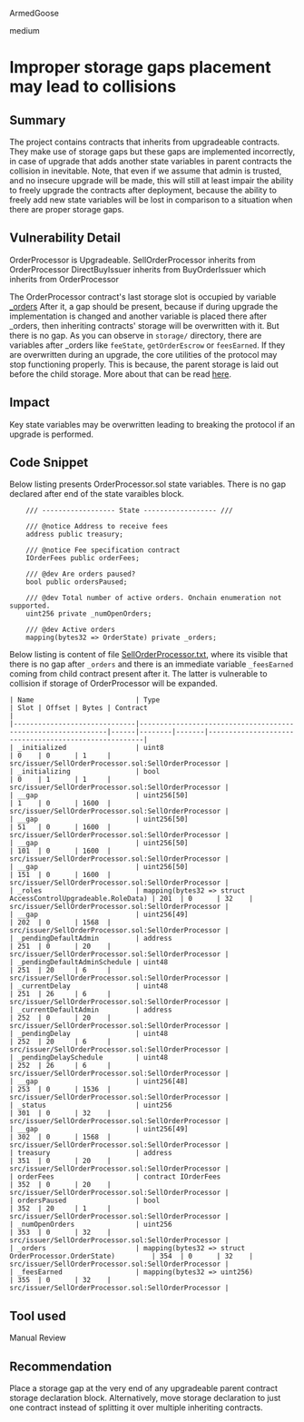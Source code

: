 ArmedGoose

medium

# Improper storage gaps placement may lead to collisions

## Summary
The project contains contracts that inherits from upgradeable contracts. They make use of storage gaps but these gaps are implemented incorrectly, in case of upgrade that adds another state variables in parent contracts the collision in inevitable.
Note, that even if we assume that admin is trusted, and no insecure upgrade will be made, this will still at least impair the ability to freely upgrade the contracts after deployment, because the ability to freely add new state variables will be lost in comparison to a situation when there are proper storage gaps. 

## Vulnerability Detail
OrderProcessor is Upgradeable.
SellOrderProcessor inherits from OrderProcessor
DirectBuyIssuer inherits from BuyOrderIssuer which inherits from OrderProcessor

The OrderProcessor contract's last storage slot is occupied by variable [_orders](https://github.com/sherlock-audit/2023-06-dinari/blob/main/sbt-contracts/src/issuer/OrderProcessor.sol#L124) After it, a gap should be present, because if during upgrade the implementation is changed and another variable is placed there after _orders, then inheriting contracts' storage will be overwritten with it. But there is no gap. As you can observe in `storage/` directory, there are variables after _orders like `feeState`, `getOrderEscrow` or `feesEarned`. If they are overwritten during an upgrade, the core utilities of the protocol may stop functioning properly. This is because, the parent storage is laid out before the child storage. More about that can be read [here](https://docs.openzeppelin.com/contracts/4.x/upgradeable#storage_gaps). 

## Impact
Key state variables may be overwritten leading to breaking the protocol if an upgrade is performed.

## Code Snippet
Below listing presents OrderProcessor.sol state variables. There is no gap declared after end of the state varaibles block.
```solidity
    /// ------------------ State ------------------ ///

    /// @notice Address to receive fees
    address public treasury;

    /// @notice Fee specification contract
    IOrderFees public orderFees;

    /// @dev Are orders paused?
    bool public ordersPaused;

    /// @dev Total number of active orders. Onchain enumeration not supported.
    uint256 private _numOpenOrders;

    /// @dev Active orders
    mapping(bytes32 => OrderState) private _orders;
```

Below listing is content of file [SellOrderProcessor.txt](https://github.com/sherlock-audit/2023-06-dinari/blob/main/sbt-contracts/storage/SellOrderProcessor.txt), where its visible that there is no gap after `_orders` and there is an immediate variable `_feesEarned` coming from child contract present after it. The latter is vulnerable to collision if storage of OrderProcessor will be expanded.

```text
| Name                         | Type                                                         | Slot | Offset | Bytes | Contract                                             |
|------------------------------|--------------------------------------------------------------|------|--------|-------|------------------------------------------------------|
| _initialized                 | uint8                                                        | 0    | 0      | 1     | src/issuer/SellOrderProcessor.sol:SellOrderProcessor |
| _initializing                | bool                                                         | 0    | 1      | 1     | src/issuer/SellOrderProcessor.sol:SellOrderProcessor |
| __gap                        | uint256[50]                                                  | 1    | 0      | 1600  | src/issuer/SellOrderProcessor.sol:SellOrderProcessor |
| __gap                        | uint256[50]                                                  | 51   | 0      | 1600  | src/issuer/SellOrderProcessor.sol:SellOrderProcessor |
| __gap                        | uint256[50]                                                  | 101  | 0      | 1600  | src/issuer/SellOrderProcessor.sol:SellOrderProcessor |
| __gap                        | uint256[50]                                                  | 151  | 0      | 1600  | src/issuer/SellOrderProcessor.sol:SellOrderProcessor |
| _roles                       | mapping(bytes32 => struct AccessControlUpgradeable.RoleData) | 201  | 0      | 32    | src/issuer/SellOrderProcessor.sol:SellOrderProcessor |
| __gap                        | uint256[49]                                                  | 202  | 0      | 1568  | src/issuer/SellOrderProcessor.sol:SellOrderProcessor |
| _pendingDefaultAdmin         | address                                                      | 251  | 0      | 20    | src/issuer/SellOrderProcessor.sol:SellOrderProcessor |
| _pendingDefaultAdminSchedule | uint48                                                       | 251  | 20     | 6     | src/issuer/SellOrderProcessor.sol:SellOrderProcessor |
| _currentDelay                | uint48                                                       | 251  | 26     | 6     | src/issuer/SellOrderProcessor.sol:SellOrderProcessor |
| _currentDefaultAdmin         | address                                                      | 252  | 0      | 20    | src/issuer/SellOrderProcessor.sol:SellOrderProcessor |
| _pendingDelay                | uint48                                                       | 252  | 20     | 6     | src/issuer/SellOrderProcessor.sol:SellOrderProcessor |
| _pendingDelaySchedule        | uint48                                                       | 252  | 26     | 6     | src/issuer/SellOrderProcessor.sol:SellOrderProcessor |
| __gap                        | uint256[48]                                                  | 253  | 0      | 1536  | src/issuer/SellOrderProcessor.sol:SellOrderProcessor |
| _status                      | uint256                                                      | 301  | 0      | 32    | src/issuer/SellOrderProcessor.sol:SellOrderProcessor |
| __gap                        | uint256[49]                                                  | 302  | 0      | 1568  | src/issuer/SellOrderProcessor.sol:SellOrderProcessor |
| treasury                     | address                                                      | 351  | 0      | 20    | src/issuer/SellOrderProcessor.sol:SellOrderProcessor |
| orderFees                    | contract IOrderFees                                          | 352  | 0      | 20    | src/issuer/SellOrderProcessor.sol:SellOrderProcessor |
| ordersPaused                 | bool                                                         | 352  | 20     | 1     | src/issuer/SellOrderProcessor.sol:SellOrderProcessor |
| _numOpenOrders               | uint256                                                      | 353  | 0      | 32    | src/issuer/SellOrderProcessor.sol:SellOrderProcessor |
| _orders                      | mapping(bytes32 => struct OrderProcessor.OrderState)         | 354  | 0      | 32    | src/issuer/SellOrderProcessor.sol:SellOrderProcessor |
| _feesEarned                  | mapping(bytes32 => uint256)                                  | 355  | 0      | 32    | src/issuer/SellOrderProcessor.sol:SellOrderProcessor |
```

## Tool used
Manual Review

## Recommendation
Place a storage gap at the very end of any upgradeable parent contract storage declaration block. Alternatively, move storage declaration to just one contract instead of splitting it over multiple inheriting contracts.
